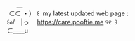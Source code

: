 ‌　　　‌ ‌ ＿\
　　‌ ⊂⊂ ・） ꒰ ‌ my latest updated web page : \
　　꒰ა/　|っ　‌ https://care.pooftie.me ୨୧ ‌ ꒱\
　　⊂____u
